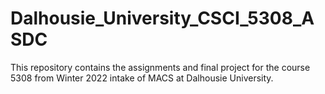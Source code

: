 # Dalhousie_University_CSCI_5308_ASDC
This repository contains the assignments and final project for the course 5308 from Winter 2022 intake of MACS at Dalhousie University.
